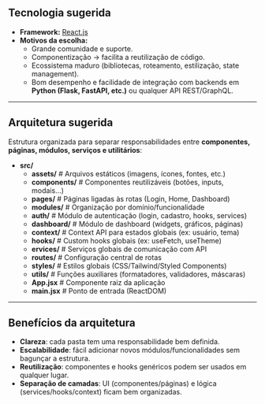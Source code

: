 ##  Tecnologia sugerida
- **Framework:** [React.js](https://react.dev/)  
- **Motivos da escolha:**
  - Grande comunidade e suporte.
  - Componentização → facilita a reutilização de código.
  - Ecossistema maduro (bibliotecas, roteamento, estilização, state management).
  - Bom desempenho e facilidade de integração com backends em **Python (Flask, FastAPI, etc.)** ou qualquer API REST/GraphQL.

---

##  Arquitetura sugerida
Estrutura organizada para separar responsabilidades entre **componentes, páginas, módulos, serviços e utilitários**:

- **src/**
  - **assets/** # Arquivos estáticos (imagens, ícones, fontes, etc.)
  - **components/** # Componentes reutilizáveis (botões, inputs, modais...)
  - **pages/** # Páginas ligadas às rotas (Login, Home, Dashboard)
  - **modules/** # Organização por domínio/funcionalidade
  - **auth/** # Módulo de autenticação (login, cadastro, hooks, services)
  - **dashboard/** # Módulo de dashboard (widgets, gráficos, páginas)
  - **context/** # Context API para estados globais (ex: usuário, tema)
  - **hooks/** # Custom hooks globais (ex: useFetch, useTheme)
  - **ervices/** # Serviços globais de comunicação com API
  - **routes/** # Configuração central de rotas
  - **styles/** # Estilos globais (CSS/Tailwind/Styled Components)
  - **utils/** # Funções auxiliares (formatadores, validadores, máscaras)
  - **App.jsx** # Componente raiz da aplicação
  - **main.jsx** # Ponto de entrada (ReactDOM)

---

##  Benefícios da arquitetura
- **Clareza**: cada pasta tem uma responsabilidade bem definida.  
- **Escalabilidade**: fácil adicionar novos módulos/funcionalidades sem bagunçar a estrutura.  
- **Reutilização**: componentes e hooks genéricos podem ser usados em qualquer lugar.  
- **Separação de camadas**: UI (componentes/páginas) e lógica (services/hooks/context) ficam bem organizadas.  
